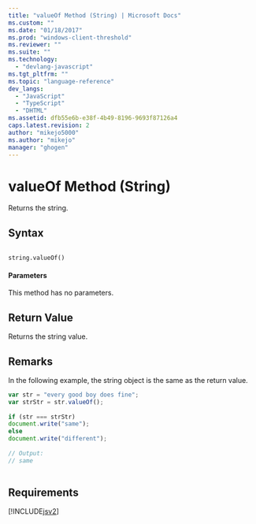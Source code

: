 ```yaml
---
title: "valueOf Method (String) | Microsoft Docs"
ms.custom: ""
ms.date: "01/18/2017"
ms.prod: "windows-client-threshold"
ms.reviewer: ""
ms.suite: ""
ms.technology: 
  - "devlang-javascript"
ms.tgt_pltfrm: ""
ms.topic: "language-reference"
dev_langs: 
  - "JavaScript"
  - "TypeScript"
  - "DHTML"
ms.assetid: dfb55e6b-e38f-4b49-8196-9693f87126a4
caps.latest.revision: 2
author: "mikejo5000"
ms.author: "mikejo"
manager: "ghogen"
---
```

# valueOf Method (String)
Returns the string.  
  
## Syntax  
  
```  
  
string.valueOf()  
```  
  
#### Parameters  
 This method has no parameters.  
  
## Return Value  
 Returns the string value.  
  
## Remarks  
 In the following example, the string object is the same as the return value.  
  
```JavaScript  
var str = "every good boy does fine";  
var strStr = str.valueOf();  
  
if (str === strStr)  
document.write("same");  
else  
document.write("different");  
  
// Output:  
// same  
  
```  
  
## Requirements  
 [!INCLUDE[jsv2](../../javascript/reference/includes/jsv2-md.md)]